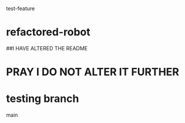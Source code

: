  test-feature
# refactored-robot

##I HAVE ALTERED THE README

PRAY I DO NOT ALTER IT FURTHER
=======
# testing branch
 main
